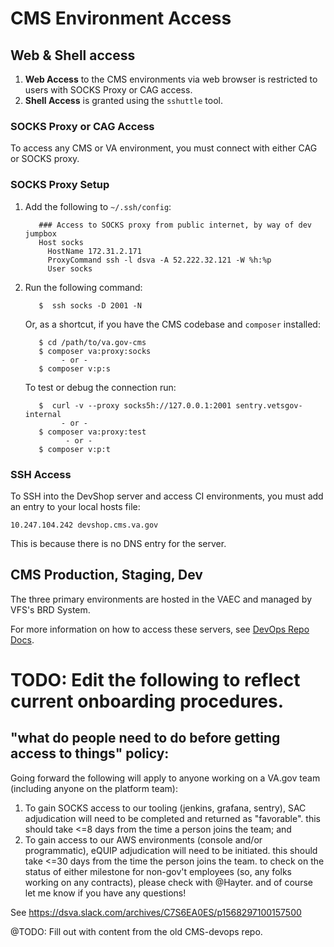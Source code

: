 # CMS Environment Access

## Web & Shell access 

1. **Web Access** to the CMS environments via web browser is restricted to users with SOCKS Proxy or CAG access.
2. **Shell Access** is granted using the `sshuttle` tool. 

### SOCKS Proxy or CAG Access

To access any CMS or VA environment, you must connect with either CAG or SOCKS proxy.

### SOCKS Proxy Setup

  1. Add the following to `~/.ssh/config`:

            ### Access to SOCKS proxy from public internet, by way of dev jumpbox
            Host socks
              HostName 172.31.2.171
              ProxyCommand ssh -l dsva -A 52.222.32.121 -W %h:%p
              User socks
              
  2. Run the following command: 
  
            $  ssh socks -D 2001 -N

     Or, as a shortcut, if you have the CMS codebase and `composer` installed:
     
            $ cd /path/to/va.gov-cms
            $ composer va:proxy:socks
                 - or -
            $ composer v:p:s
     
     To test or debug the connection run:
          
            $  curl -v --proxy socks5h://127.0.0.1:2001 sentry.vetsgov-internal
                 - or - 
            $ composer va:proxy:test
                  - or -
            $ composer v:p:t

### SSH Access

To SSH into the DevShop server and access CI environments, you must add an entry to your local hosts file:

    10.247.104.242 devshop.cms.va.gov 

This is because there is no DNS entry for the server. 

## CMS Production, Staging, Dev 

The three primary environments are hosted in the VAEC and managed by VFS's BRD System.

For more information on how to access these servers, see [DevOps Repo Docs]().


# TODO: Edit the following to reflect current onboarding procedures.

## "what do people need to do before getting access to things" policy:

Going forward the following will apply to anyone working on a VA.gov team
 (including anyone on the platform team):
1. To gain SOCKS access to our tooling (jenkins, grafana, sentry), SAC
 adjudication will need to be completed and returned as "favorable". this should take <=8 days from the time a person joins the team; and
2. To gain access to our AWS environments (console and/or programmatic), eQUIP
 adjudication will need to be initiated. this should take <=30 days from the time the person joins the team.
to check on the status of either milestone for non-gov't employees (so, any folks working on any contracts), please check with @Hayter. and of course let me know if you have any questions!

See https://dsva.slack.com/archives/C7S6EA0ES/p1568297100157500

@TODO: Fill out with content from the old CMS-devops repo.
